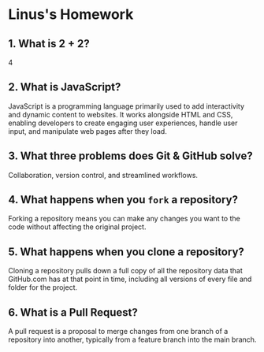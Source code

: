 # Linus's Homework

## 1. What is 2 + 2?

4

## 2. What is JavaScript?

JavaScript is a programming language primarily used to add interactivity and dynamic content to websites. It works alongside HTML and CSS, enabling developers to create engaging user experiences, handle user input, and manipulate web pages after they load.

## 3. What three problems does Git & GitHub solve?

Collaboration, version control, and streamlined workflows.

## 4. What happens when you `fork` a repository?

Forking a repository means you can make any changes you want to the code without affecting the original project.

## 5. What happens when you clone a repository?

Cloning a repository pulls down a full copy of all the repository data that GitHub.com has at that point in time, including all versions of every file and folder for the project.

## 6. What is a Pull Request?

A pull request is a proposal to merge changes from one branch of a repository into another, typically from a feature branch into the main branch.
